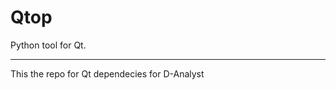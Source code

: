 # Qtop

Python tool for Qt.

---------------------------------------------
This the repo for Qt dependecies for D-Analyst
